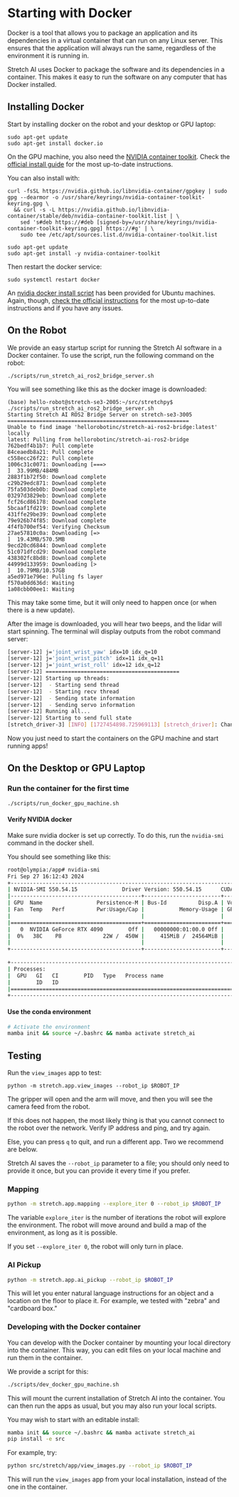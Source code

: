 # Starting with Docker

Docker is a tool that allows you to package an application and its dependencies in a virtual container that can run on any Linux server. This ensures that the application will always run the same, regardless of the environment it is running in.

Stretch AI uses Docker to package the software and its dependencies in a container. This makes it easy to run the software on any computer that has Docker installed.

## Installing Docker

Start by installing docker on the robot and your desktop or GPU laptop:
```
sudo apt-get update
sudo apt-get install docker.io
```

On the GPU machine, you also need the [NVIDIA container toolkit](https://docs.nvidia.com/datacenter/cloud-native/container-toolkit/latest/install-guide.html). Check the [official install guide](https://docs.nvidia.com/datacenter/cloud-native/container-toolkit/latest/install-guide.html) for the most up-to-date instructions.

You can also install with:
```
curl -fsSL https://nvidia.github.io/libnvidia-container/gpgkey | sudo gpg --dearmor -o /usr/share/keyrings/nvidia-container-toolkit-keyring.gpg \
  && curl -s -L https://nvidia.github.io/libnvidia-container/stable/deb/nvidia-container-toolkit.list | \
    sed 's#deb https://#deb [signed-by=/usr/share/keyrings/nvidia-container-toolkit-keyring.gpg] https://#g' | \
    sudo tee /etc/apt/sources.list.d/nvidia-container-toolkit.list

sudo apt-get update
sudo apt-get install -y nvidia-container-toolkit
```

Then restart the docker service:
```
sudo systemctl restart docker
```

An [nvidia docker install script](scripts/install_nvidia_container_toolkit.sh) has been provided for Ubuntu machines. Again, though, [check the official instructions](https://docs.nvidia.com/datacenter/cloud-native/container-toolkit/latest/install-guide.html) for the most up-to-date instructions and if you have any issues.

## On the Robot

We provide an easy startup script for running the Stretch AI software in a Docker container. To use the script, run the following command on the robot:

```
./scripts/run_stretch_ai_ros2_bridge_server.sh
```

You will see something like this as the docker image is downloaded:
```
(base) hello-robot@stretch-se3-2005:~/src/stretchpy$ ./scripts/run_stretch_ai_ros2_bridge_server.sh 
Starting Stretch AI ROS2 Bridge Server on stretch-se3-3005
=========================================================
Unable to find image 'hellorobotinc/stretch-ai-ros2-bridge:latest' locally
latest: Pulling from hellorobotinc/stretch-ai-ros2-bridge
762bedf4b1b7: Pull complete                                         
84ceaedb8a21: Pull complete                                         
c558ecc26f22: Pull complete                                         
1006c31c0071: Downloading [===>                                               ]  33.99MB/484MB
2883f1b72f50: Download complete                                     
c29b29edc871: Download complete                                     
75fa503deb0b: Download complete                                     
03297d3829eb: Download complete 
fcf26cd86178: Download complete 
5bcaaf1fd219: Download complete 
431ffe29be39: Download complete 
79e926b74f85: Download complete 
4f4fb700ef54: Verifying Checksum 
27ae57810c0a: Downloading [=>                                                 ]  19.43MB/570.5MB
9ecd20cd6844: Download complete 
51c071dfcd29: Download complete 
438302fc8bd8: Download complete 
44999d133959: Downloading [>                                                  ]  10.79MB/10.57GB
a5ed971e796e: Pulling fs layer                                      
f570a0dd636d: Waiting                                               
1a08cbb00ee1: Waiting                                               
```

This may take some time, but it will only need to happen once (or when there is a new update).

After the image	is downloaded, you will hear two beeps, and the lidar will start spinning. The terminal will display outputs from the robot command server:
```bash
[server-12] j='joint_wrist_yaw' idx=10 idx_q=10
[server-12] j='joint_wrist_pitch' idx=11 idx_q=11
[server-12] j='joint_wrist_roll' idx=12 idx_q=12
[server-12] ==========================================
[server-12] Starting up threads:                                    
[server-12]  - Starting send thread
[server-12]  - Starting recv thread
[server-12]  - Sending state information
[server-12]  - Sending servo information
[server-12] Running all...                                          
[server-12] Starting to send full state
[stretch_driver-3] [INFO] [1727454898.725969113] [stretch_driver]: Changed to mode = position
```

Now you just need to start the containers on the GPU machine and start running apps!

## On the Desktop or GPU Laptop

### Run the container for the first time

```bash
./scripts/run_docker_gpu_machine.sh
```

#### Verify NVIDIA docker
Make sure nvidia docker is set up correctly. To do this, run the `nvidia-smi` command in the docker shell.

You should see something like this:
```bash
root@olympia:/app# nvidia-smi
Fri Sep 27 16:12:43 2024       
+-----------------------------------------------------------------------------------------+
| NVIDIA-SMI 550.54.15              Driver Version: 550.54.15      CUDA Version: 12.4     |
|-----------------------------------------+------------------------+----------------------+
| GPU  Name                 Persistence-M | Bus-Id          Disp.A | Volatile Uncorr. ECC |
| Fan  Temp   Perf          Pwr:Usage/Cap |           Memory-Usage | GPU-Util  Compute M. |
|                                         |                        |               MIG M. |
|=========================================+========================+======================|
|   0  NVIDIA GeForce RTX 4090        Off |   00000000:01:00.0 Off |                  Off |
|  0%   38C    P8             22W /  450W |     415MiB /  24564MiB |      0%      Default |
|                                         |                        |                  N/A |
+-----------------------------------------+------------------------+----------------------+
                                                                                         
+-----------------------------------------------------------------------------------------+
| Processes:                                                                              |
|  GPU   GI   CI        PID   Type   Process name                              GPU Memory |
|        ID   ID                                                               Usage      |
|=========================================================================================|
+-----------------------------------------------------------------------------------------+
```

#### Use the conda environment

```bash
# Activate the environment
mamba init && source ~/.bashrc && mamba activate stretch_ai
```

## Testing

Run the `view_images` app to test:

```
python -m stretch.app.view_images --robot_ip $ROBOT_IP
```

The gripper will open and the arm will move, and then you will see the camera feed from the robot.

If this does not happen, the most likely thing is that you cannot connect to the robot over the network. Verify IP address and ping, and try again.

Else, you can press `q` to quit, and run a different app. Two we recommend are below.

Stretch AI saves the `--robot_ip` parameter to a file; you should only need to provide it once, but you can provide it every time if you prefer.

### Mapping

```bash
python -m stretch.app.mapping --explore_iter 0 --robot_ip $ROBOT_IP
```

The variable `explore_iter` is the number of iterations the robot will explore the environment. The robot will move around and build a map of the environment, as long as it is possible.

If you set `--explore_iter 0`, the robot will only turn in place.

### AI Pickup

```bash
python -m stretch.app.ai_pickup --robot_ip $ROBOT_IP
```

This will let you enter natural language instructions for an object and a location on the floor to place it. For example, we tested with "zebra" and "cardboard box."


### Developing with the Docker container

You can develop with the Docker container by mounting your local directory into the container. This way, you can edit files on your local machine and run them in the container.

We provide a script for this:

```bash
./scripts/dev_docker_gpu_machine.sh
```

This will mount the current installation of Stretch AI into the container. You can then run the apps as usual, but you may also run your local scripts.

You may wish to start with an editable install:
```bash
mamba init && source ~/.bashrc && mamba activate stretch_ai
pip install -e src
```

For example, try:
```bash
python src/stretch/app/view_images.py --robot_ip $ROBOT_IP
```

This will run the `view_images` app from your local installation, instead of the one in the container.
